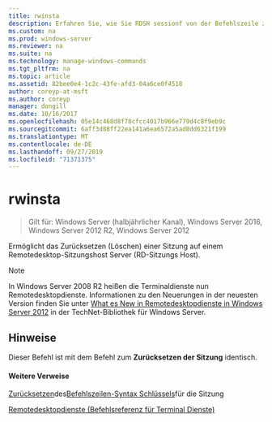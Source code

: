 ```yaml
---
title: rwinsta
description: Erfahren Sie, wie Sie RDSH sessionf von der Befehlszeile zurücksetzen.
ms.custom: na
ms.prod: windows-server
ms.reviewer: na
ms.suite: na
ms.technology: manage-windows-commands
ms.tgt_pltfrm: na
ms.topic: article
ms.assetid: 82bee0e4-1c2c-43fe-afd3-04a6ce0f4518
author: coreyp-at-msft
ms.author: coreyp
manager: dongill
ms.date: 10/16/2017
ms.openlocfilehash: 05e14c468d8f78cfcc4017b966e779d4c8f9eb9c
ms.sourcegitcommit: 6aff3d88ff22ea141a6ea6572a5ad8dd6321f199
ms.translationtype: MT
ms.contentlocale: de-DE
ms.lasthandoff: 09/27/2019
ms.locfileid: "71371375"
---
```

# <a name="rwinsta"></a>rwinsta

>Gilt für: Windows Server (halbjährlicher Kanal), Windows Server 2016, Windows Server 2012 R2, Windows Server 2012

Ermöglicht das Zurücksetzen (Löschen) einer Sitzung auf einem Remotedesktop-Sitzungshost Server (RD-Sitzungs Host).

> [!NOTE]
> In Windows Server 2008 R2 heißen die Terminaldienste nun Remotedesktopdienste. Informationen zu den Neuerungen in der neuesten Version finden Sie unter [What es New in Remotedesktopdienste in Windows Server 2012](https://technet.microsoft.com/library/hh831527) in der TechNet-Bibliothek für Windows Server.

## <a name="remarks"></a>Hinweise
Dieser Befehl ist mit dem Befehl zum **Zurücksetzen der Sitzung** identisch.

#### <a name="additional-references"></a>Weitere Verweise
[Zurücksetzen](reset-session.md)des[Befehlszeilen-Syntax Schlüssels](command-line-syntax-key.md)für die Sitzung 
 
[Remotedesktopdienste &#40;Befehlsreferenz für Terminal Dienste&#41; ](remote-desktop-services-terminal-services-command-reference.md)
